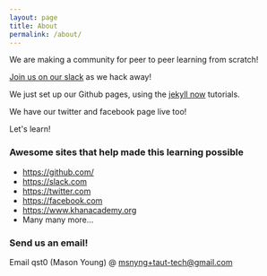 ```yaml
---
layout: page
title: About
permalink: /about/
---
```


We are making a community for peer to peer learning from scratch!

[Join us on our slack](https://publicslack.com/slacks/taut-tech/invites/new) as we hack away!

We just set up our Github pages, using the [jekyll now](https://github.com/barryclark/jekyll-now) tutorials.

We have our twitter and facebook page live too!

Let's learn!

### Awesome sites that help made this learning possible

* https://github.com/
* https://slack.com
* https://twitter.com
* https://facebook.com
* https://www.khanacademy.org
* Many many more...

### Send us an email!

Email qst0 (Mason Young) @ [msnyng+taut-tech@gmail.com](mailto:msnyng@gmail.com)
